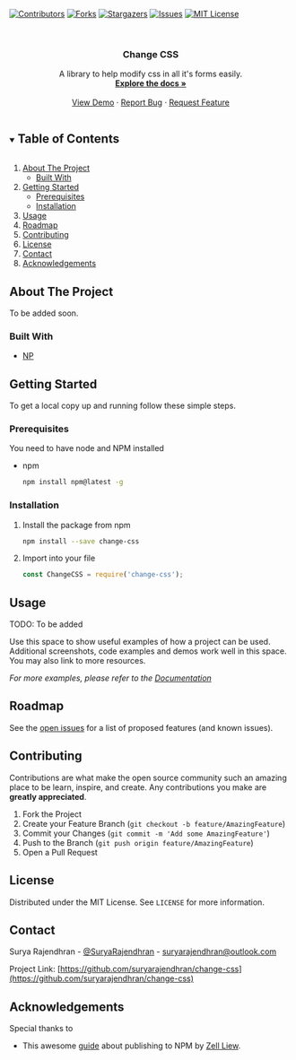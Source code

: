 <!--
*** Thanks for checking out the Best-README-Template. If you have a suggestion
*** that would make this better, please fork the repo and create a pull request
*** or simply open an issue with the tag "enhancement".
*** Thanks again! Now go create something AMAZING! :D
***
***
***
*** To avoid retyping too much info. Do a search and replace for the following:
*** suryarajendhran, change-css, SuryaRajendhran, suryarajendhran@outlook.com, Change CSS, A library to help modify css in all it's forms easily.
-->



<!-- PROJECT SHIELDS -->
<!--
*** I'm using markdown "reference style" links for readability.
*** Reference links are enclosed in brackets [ ] instead of parentheses ( ).
*** See the bottom of this document for the declaration of the reference variables
*** for contributors-url, forks-url, etc. This is an optional, concise syntax you may use.
*** https://www.markdownguide.org/basic-syntax/#reference-style-links
-->

[![Contributors][contributors-shield]][contributors-url]
[![Forks][forks-shield]][forks-url]
[![Stargazers][stars-shield]][stars-url]
[![Issues][issues-shield]][issues-url]
[![MIT License][license-shield]][license-url]
<!-- [![LinkedIn][linkedin-shield]][linkedin-url] -->



<!-- PROJECT LOGO -->
<br />
<p align="center">
  <!-- TODO: Add a logo -->
  <!-- <a href="https://github.com/suryarajendhran/change-css">
    <img src="images/logo.png" alt="Logo" width="80" height="80">
  </a> -->

  <h3 align="center">Change CSS</h3>

  <p align="center">
    A library to help modify css in all it's forms easily.
    <br />
    <a href="https://github.com/suryarajendhran/change-css"><strong>Explore the docs »</strong></a>
    <br />
    <br />
    <a href="https://github.com/suryarajendhran/change-css">View Demo</a>
    ·
    <a href="https://github.com/suryarajendhran/change-css/issues">Report Bug</a>
    ·
    <a href="https://github.com/suryarajendhran/change-css/issues">Request Feature</a>
  </p>
</p>



<!-- TABLE OF CONTENTS -->
<details open="open">
  <summary><h2 style="display: inline-block">Table of Contents</h2></summary>
  <ol>
    <li>
      <a href="#about-the-project">About The Project</a>
      <ul>
        <li><a href="#built-with">Built With</a></li>
      </ul>
    </li>
    <li>
      <a href="#getting-started">Getting Started</a>
      <ul>
        <li><a href="#prerequisites">Prerequisites</a></li>
        <li><a href="#installation">Installation</a></li>
      </ul>
    </li>
    <li><a href="#usage">Usage</a></li>
    <li><a href="#roadmap">Roadmap</a></li>
    <li><a href="#contributing">Contributing</a></li>
    <li><a href="#license">License</a></li>
    <li><a href="#contact">Contact</a></li>
    <li><a href="#acknowledgements">Acknowledgements</a></li>
  </ol>
</details>



<!-- ABOUT THE PROJECT -->
## About The Project

To be added soon.
<!-- [![Product Name Screen Shot][product-screenshot]](https://example.com)

Here's a blank template to get started:
**To avoid retyping too much info. Do a search and replace with your text editor for the following:**
`suryarajendhran`, `change-css`, `SuryaRajendhran`, `suryarajendhran@outlook.com`, `Change CSS`, `A library to help modify css in all it's forms easily.` -->


### Built With

* [NP](https://github.com/sindresorhus/np)
<!-- * []()
* []() -->



<!-- GETTING STARTED -->
## Getting Started

To get a local copy up and running follow these simple steps.

### Prerequisites

You need to have node and NPM installed
* npm
  ```sh
  npm install npm@latest -g
  ```

### Installation

1. Install the package from npm
   ```sh
   npm install --save change-css
   ```
2. Import into your file
   ```js
   const ChangeCSS = require('change-css');
   ```



<!-- USAGE EXAMPLES -->
## Usage

TODO: To be added

Use this space to show useful examples of how a project can be used. Additional screenshots, code examples and demos work well in this space. You may also link to more resources.

_For more examples, please refer to the [Documentation](https://example.com)_



<!-- ROADMAP -->
## Roadmap

See the [open issues](https://github.com/suryarajendhran/change-css/issues) for a list of proposed features (and known issues).



<!-- CONTRIBUTING -->
## Contributing

Contributions are what make the open source community such an amazing place to be learn, inspire, and create. Any contributions you make are **greatly appreciated**.

1. Fork the Project
2. Create your Feature Branch (`git checkout -b feature/AmazingFeature`)
3. Commit your Changes (`git commit -m 'Add some AmazingFeature'`)
4. Push to the Branch (`git push origin feature/AmazingFeature`)
5. Open a Pull Request



<!-- LICENSE -->
## License

Distributed under the MIT License. See `LICENSE` for more information.



<!-- CONTACT -->
## Contact

Surya Rajendhran - [@SuryaRajendhran](https://twitter.com/SuryaRajendhran) - suryarajendhran@outlook.com

Project Link: [https://github.com/suryarajendhran/change-css](https://github.com/suryarajendhran/change-css)



<!-- ACKNOWLEDGEMENTS -->
## Acknowledgements

Special thanks to
* This awesome [guide](https://zellwk.com/blog/publish-to-npm/) about publishing to NPM by [Zell Liew](https://github.com/zellwk).




<!-- MARKDOWN LINKS & IMAGES -->
<!-- https://www.markdownguide.org/basic-syntax/#reference-style-links -->
[contributors-shield]: https://img.shields.io/github/contributors/suryarajendhran/change-css.svg?style=for-the-badge
[contributors-url]: https://github.com/suryarajendhran/change-css/graphs/contributors
[forks-shield]: https://img.shields.io/github/forks/suryarajendhran/change-css.svg?style=for-the-badge
[forks-url]: https://github.com/suryarajendhran/change-css/network/members
[stars-shield]: https://img.shields.io/github/stars/suryarajendhran/change-css.svg?style=for-the-badge
[stars-url]: https://github.com/suryarajendhran/change-css/stargazers
[issues-shield]: https://img.shields.io/github/issues/suryarajendhran/change-css.svg?style=for-the-badge
[issues-url]: https://github.com/suryarajendhran/change-css/issues
[license-shield]: https://img.shields.io/github/license/suryarajendhran/change-css.svg?style=for-the-badge
[license-url]: https://github.com/suryarajendhran/change-css/blob/master/LICENSE.txt
[linkedin-shield]: https://img.shields.io/badge/-LinkedIn-black.svg?style=for-the-badge&logo=linkedin&colorB=555
[linkedin-url]: https://linkedin.com/in/suryarajendhran

